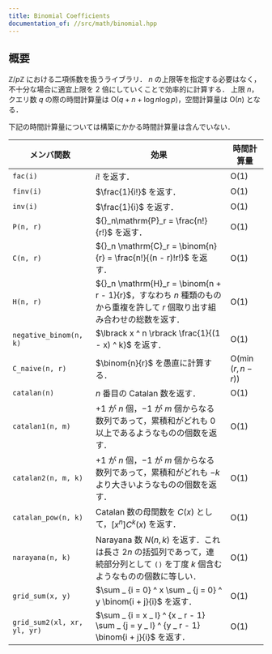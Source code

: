 ```yaml
---
title: Binomial Coefficients
documentation_of: //src/math/binomial.hpp
---
```


## 概要
$\mathbb{Z}/p\mathbb{Z}$ における二項係数を扱うライブラリ．
$n$ の上限等を指定する必要はなく，不十分な場合に適宜上限を $2$ 倍にしていくことで効率的に計算する．
上限 $n$，クエリ数 $q$ の際の時間計算量は $\mathrm{O}(q + n + \log n\log p)$，空間計算量は $\mathrm{O}(n)$ となる．

下記の時間計算量については構築にかかる時間計算量は含んでいない．

| メンバ関数                  | 効果                                                                                                                               | 時間計算量                   |
| --------------------------- | ---------------------------------------------------------------------------------------------------------------------------------- | ---------------------------- |
| `fac(i)`                    | $i!$ を返す．                                                                                                                      | $\mathrm{O}(1)$              |
| `finv(i)`                   | $\frac{1}{i!}$ を返す．                                                                                                            | $\mathrm{O}(1)$              |
| `inv(i)`                    | $\frac{1}{i}$ を返す．                                                                                                             | $\mathrm{O}(1)$              |
| `P(n, r)`                   | ${}_n\mathrm{P}_r = \frac{n!}{r!}$ を返す．                                                                                        | $\mathrm{O}(1)$              |
| `C(n, r)`                   | ${}_n \mathrm{C}_r = \binom{n}{r} = \frac{n!}{(n - r)!r!}$ を返す．                                                                | $\mathrm{O}(1)$              |
| `H(n, r)`                   | ${}_n \mathrm{H}_r = \binom{n + r - 1}{r}$，すなわち $n$ 種類のものから重複を許して $r$ 個取り出す組み合わせの総数を返す．         | $\mathrm{O}(1)$              |
| `negative_binom(n, k)`      | $\lbrack x ^ n \rbrack \frac{1}{(1 - x) ^ k}$ を返す．                                                                             | $\mathrm{O}(1)$              |
| `C_naive(n, r)`             | $\binom{n}{r}$ を愚直に計算する．                                                                                                  | $\mathrm{O}(\min(r, n - r))$ |
| `catalan(n)`                | $n$ 番目の Catalan 数を返す．                                                                                                      | $\mathrm{O}(1)$              |
| `catalan1(n, m)`            | $+1$ が $n$ 個，$-1$ が $m$ 個からなる数列であって，累積和がどれも $0$ 以上であるようなものの個数を返す．                          | $\mathrm{O}(1)$              |
| `catalan2(n, m, k)`         | $+1$ が $n$ 個，$-1$ が $m$ 個からなる数列であって，累積和がどれも $- k$ より大きいようなものの個数を返す．                        | $\mathrm{O}(1)$              |
| `catalan_pow(n, k)`         | Catalan 数の母関数を $C(x)$ として，$\lbrack x ^ n \rbrack C ^ k (x)$ を返す．                                                     | $\mathrm{O}(1)$              |
| `narayana(n, k)`            | Narayana 数 $N(n, k)$ を返す．これは長さ $2 n$ の括弧列であって，連続部分列として `()` を丁度 $k$ 個含むようなものの個数に等しい． | $\mathrm{O}(1)$              |
| `grid_sum(x, y)`            | $\sum _ {i = 0} ^ x \sum _ {j = 0} ^ y \binom{i + j}{i}$ を返す．                                                                  | $\mathrm{O}(1)$              |
| `grid_sum2(xl, xr, yl, yr)` | $\sum _ {i = x _ l} ^ {x _ r - 1} \sum _ {j = y _ l} ^ {y _ r - 1} \binom{i + j}{i}$ を返す．                                      | $\mathrm{O}(1)$              |
